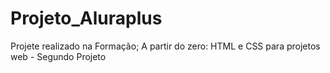 # Projeto_Aluraplus
Projete realizado na Formação; A partir do zero: HTML e CSS para projetos web - Segundo Projeto
